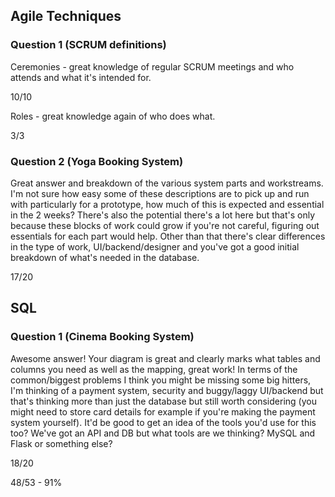 ## Agile Techniques

### Question 1 (SCRUM definitions)

Ceremonies - great knowledge of regular SCRUM meetings and who attends and what it's intended for.

10/10

Roles - great knowledge again of who does what.

3/3

### Question 2 (Yoga Booking System)

Great answer and breakdown of the various system parts and workstreams. I'm not sure how easy some of these descriptions are to pick up and run with particularly for a prototype, how much of this is expected and essential in the 2 weeks? There's also the potential there's a lot here but that's only because these blocks of work could grow if you're not careful, figuring out essentials for each part would help. Other than that there's clear differences in the type of work, UI/backend/designer and you've got a good initial breakdown of what's needed in the database.

17/20

## SQL

### Question 1 (Cinema Booking System)

Awesome answer! Your diagram is great and clearly marks what tables and columns you need as well as the mapping, great work! In terms of the common/biggest problems I think you might be missing some big hitters, I'm thinking of a payment system, security and buggy/laggy UI/backend but that's thinking more than just the database but still worth considering (you might need to store card details for example if you're making the payment system yourself). It'd be good to get an idea of the tools you'd use for this too? We've got an API and DB but what tools are we thinking? MySQL and Flask or something else?

18/20

48/53 - 91%